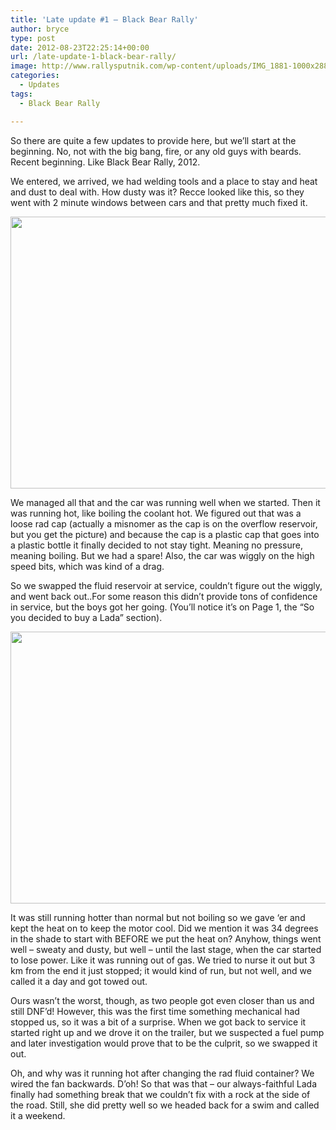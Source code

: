 ```yaml
---
title: 'Late update #1 – Black Bear Rally'
author: bryce
type: post
date: 2012-08-23T22:25:14+00:00
url: /late-update-1-black-bear-rally/
image: http://www.rallysputnik.com/wp-content/uploads/IMG_1881-1000x288.jpg
categories:
  - Updates
tags:
  - Black Bear Rally

---
```

So there are quite a few updates to provide here, but we&#8217;ll start at the beginning. No, not with the big bang, fire, or any old guys with beards. Recent beginning. Like Black Bear Rally, 2012.

We entered, we arrived, we had welding tools and a place to stay and heat and dust to deal with. How dusty was it? Recce looked like this, so they went with 2 minute windows between cars and that pretty much fixed it.

<a href="http://www.rallysputnik.com/late-update-1-black-bear-rally/img_1876/" rel="attachment wp-att-162"><img class="alignnone size-large wp-image-162" title="IMG_1876" src="http://www.rallysputnik.com/wp-content/uploads/IMG_1876-1024x764.jpg" alt="" width="584" height="435" srcset="https://www.rallysputnik.com/wp-content/uploads/IMG_1876-1024x764.jpg 1024w, https://www.rallysputnik.com/wp-content/uploads/IMG_1876-300x224.jpg 300w, https://www.rallysputnik.com/wp-content/uploads/IMG_1876-401x300.jpg 401w" sizes="(max-width: 584px) 100vw, 584px" /></a>

We managed all that and the car was running well when we started. Then it was running hot, like boiling the coolant hot. We figured out that was a loose rad cap (actually a misnomer as the cap is on the overflow reservoir, but you get the picture) and because the cap is a plastic cap that goes into a plastic bottle it finally decided to not stay tight. Meaning no pressure, meaning boiling. But we had a spare! Also, the car was wiggly on the high speed bits, which was kind of a drag.

So we swapped the fluid reservoir at service, couldn&#8217;t figure out the wiggly, and went back out..For some reason this didn&#8217;t provide tons of confidence in service, but the boys got her going. (You&#8217;ll notice it&#8217;s on Page 1, the &#8220;So you decided to buy a Lada&#8221; section).

<a href="http://www.rallysputnik.com/late-update-1-black-bear-rally/img_1881/" rel="attachment wp-att-163"><img class="alignnone size-large wp-image-163" title="IMG_1881" src="http://www.rallysputnik.com/wp-content/uploads/IMG_1881-1024x764.jpg" alt="" width="584" height="435" srcset="https://www.rallysputnik.com/wp-content/uploads/IMG_1881-1024x764.jpg 1024w, https://www.rallysputnik.com/wp-content/uploads/IMG_1881-300x224.jpg 300w, https://www.rallysputnik.com/wp-content/uploads/IMG_1881-401x300.jpg 401w" sizes="(max-width: 584px) 100vw, 584px" /></a>

It was still running hotter than normal but not boiling so we gave &#8216;er and kept the heat on to keep the motor cool. Did we mention it was 34 degrees in the shade to start with BEFORE we put the heat on? Anyhow, things went well &#8211; sweaty and dusty, but well &#8211; until the last stage, when the car started to lose power. Like it was running out of gas. We tried to nurse it out but 3 km from the end it just stopped; it would kind of run, but not well, and we called it a day and got towed out.

Ours wasn&#8217;t the worst, though, as two people got even closer than us and still DNF&#8217;d! However, this was the first time something mechanical had stopped us, so it was a bit of a surprise. When we got back to service it started right up and we drove it on the trailer, but we suspected a fuel pump and later investigation would prove that to be the culprit, so we swapped it out.

Oh, and why was it running hot after changing the rad fluid container? We wired the fan backwards. D&#8217;oh! So that was that &#8211; our always-faithful Lada finally had something break that we couldn&#8217;t fix with a rock at the side of the road. Still, she did pretty well so we headed back for a swim and called it a weekend.